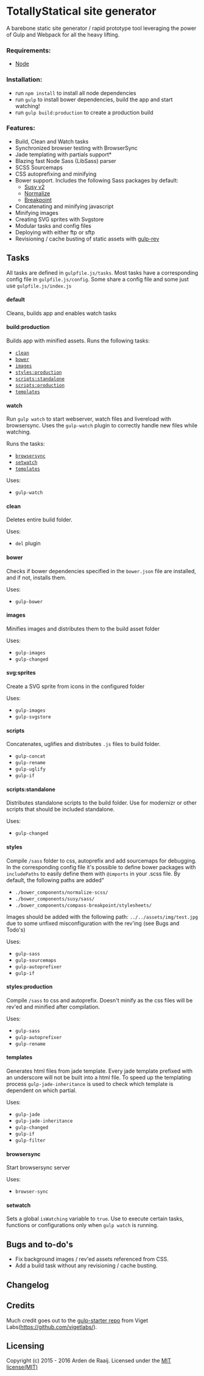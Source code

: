 # TotallyStatical site generator

A barebone static site generator / rapid prototype tool leveraging the power of Gulp and Webpack for all the heavy lifting.

### Requirements:

* [Node]( https://nodejs.org/download/ )

### Installation:
* run `npm install` to install all node dependencies
* run `gulp` to install bower dependencies, build the app and start watching!
* run `gulp build:production` to create a production build

### Features:
* Build, Clean and Watch tasks
* Synchronized browser testing with BrowserSync
* Jade templating with partials support*
* Blazing fast Node Sass (LibSass) parser
* SCSS Sourcemaps
* CSS autoprefixing and minifying
* Bower support. Includes the following Sass packages by default:
  * [Susy v2]( http://susy.oddbird.net/ )
  * [Normalize]( https://github.com/JohnAlbin/normalize-scss )
  * [Breakpoint]( http://breakpoint-sass.com/ )
* Concatenating and minifying javascript
* Minifying images
* Creating SVG sprites with Svgstore
* Modular tasks and config files
* Deploying with either ftp or sftp
* Revisioning / cache busting of static assets with [gulp-rev](https://github.com/sindresorhus/gulp-rev)

## Tasks

All tasks are defined in `gulpfile.js/tasks`. Most tasks have a corresponding config file in `gulpfile.js/config`. Some share a config file and some just use `gulpfile.js/index.js`

#### default
Cleans, builds app and enables watch tasks

#### build:production
Builds app with minified assets. Runs the following tasks:
* [`clean`](#clean)
* [`bower`](#bower)
* [`images`](#images)
* [`styles:production`](#stylesproduction)
* [`scripts:standalone`](#scriptsstandalone)
* [`scripts:production`](#scripts)
* [`templates`](#templates)

#### watch

Run `gulp watch` to start webserver, watch files and livereload with browsersync. Uses the `gulp-watch` plugin to correctly handle new files while watching.

Runs the tasks:
* [`browsersync`](#browsersync)
* [`setwatch`](#setwatch)
* [`templates`](#templates)

Uses:
* `gulp-watch`

#### clean
Deletes entire build folder.

Uses:
* `del` plugin

#### bower
Checks if bower dependencies specified in the `bower.json` file are installed, and if not, installs them.

Uses:
* `gulp-bower`

#### images
Minifies images and distributes them to the build asset folder

Uses:
* `gulp-images`
* `gulp-changed`

#### svg:sprites
Create a SVG sprite from icons in the configured folder

Uses:
* `gulp-images`
* `gulp-svgstore`

#### scripts
Concatenates, uglifies and distributes `.js` files to build folder.
* `gulp-concat`
* `gulp-rename`
* `gulp-uglify`
* `gulp-if`

#### scripts:standalone
Distributes standalone scripts to the build folder. Use for modernizr or other scripts that should be included standalone.

Uses:
* `gulp-changed`

#### styles
Compile `/sass` folder to css, autoprefix and add sourcemaps for debugging. In the corresponding config file it's possible to define bower packages with `includePaths` to easily define them with `@imports` in your .scss file. By default, the following paths are added"

* `./bower_components/normalize-scss/`
* `./bower_components/susy/sass/`
* `./bower_components/compass-breakpoint/stylesheets/`

Images should be added with the following path: `../../assets/img/test.jpg` due to some unfixed misconfiguration with the rev'ing (see Bugs and Todo's)

Uses:
* `gulp-sass`
* `gulp-sourcemaps`
* `gulp-autoprefixer`
* `gulp-if`


#### styles:production
Compile `/sass` to css and autoprefix. Doesn't minify as the css files will be rev'ed and minified after compilation.

Uses:
* `gulp-sass`
* `gulp-autoprefixer`
* `gulp-rename`

#### templates
Generates html files from jade template. Every jade template prefixed with an underscore will not be built into a html file. To speed up the templating process `gulp-jade-inheritance` is used to check which template is dependent on which partial.

Uses:
* `gulp-jade`
* `gulp-jade-inheritance`
* `gulp-changed`
* `gulp-if`
* `gulp-filter`

#### browsersync
Start browsersync server

Uses:
* `browser-sync`

#### setwatch
Sets a global `isWatching` variable to `true`. Use to execute certain tasks, functions or configurations only when `gulp watch` is running.

## Bugs and to-do's

* Fix background images / rev'ed assets referenced from CSS.
* Add a build task without any revisioning / cache busting.

## Changelog

## Credits
Much credit goes out to the [gulp-starter repo](https://github.com/vigetlabs/gulp-starter) from Viget Labs(https://github.com/vigetlabs/).

## Licensing
Copyright (c) 2015 - 2016 Arden de Raaij. Licensed under the [MIT license(MIT)](https://opensource.org/licenses/MIT)
